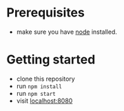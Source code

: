 # Prerequisites
- make sure you have [node](https://nodejs.org) installed.

# Getting started
- clone this repository
- run `npm install`
- run `npm start`
- visit [localhost:8080](http://localhost:8080)
